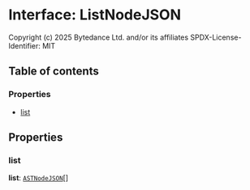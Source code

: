 # Interface: ListNodeJSON

Copyright (c) 2025 Bytedance Ltd. and/or its affiliates
SPDX-License-Identifier: MIT

## Table of contents

### Properties

* [list](/en/auto-docs/fixed-layout-editor/interfaces/ListNodeJSON.md#list)

## Properties

### list

**list**: [`ASTNodeJSON`](/en/auto-docs/fixed-layout-editor/interfaces/ASTNodeJSON.md)\[]
